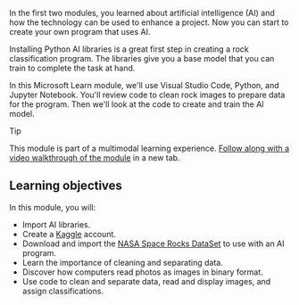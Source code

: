 In the first two modules, you learned about artificial intelligence (AI) and how the technology can be used to enhance a project. Now you can start to create your own program that uses AI.

Installing Python AI libraries is a great first step in creating a rock classification program. The libraries give you a base model that you can train to complete the task at hand.

In this Microsoft Learn module, we'll use Visual Studio Code, Python, and Jupyter Notebook. You'll review code to clean rock images to prepare data for the program. Then we'll look at the code to create and train the AI model.

> [!TIP]
> This module is part of a multimodal learning experience. [Follow along with a video walkthrough of the module][VideoWalkthrough] in a new tab.

## Learning objectives

In this module, you will:

- Import AI libraries.
- Create a [Kaggle] account.
- Download and import the [NASA Space Rocks DataSet] to use with an AI program.
- Learn the importance of cleaning and separating data.
- Discover how computers read photos as images in binary format.
- Use code to clean and separate data, read and display images, and assign classifications.

<!-- Links -->
[Kaggle]: https://www.kaggle.com
[VideoWalkthrough]: https://youtu.be/XoHR4p8AO9o?azure-portal=true
[VS Code]: https://aka.ms/LearnOnVSCode?azure-portal=true
[NASA Space Rocks DataSet]: https://www.kaggle.com/datasets/ifeoyelakin/nasa-space-rocks
